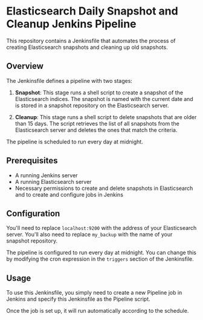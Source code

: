 # Elasticsearch Daily Snapshot and Cleanup Jenkins Pipeline

This repository contains a Jenkinsfile that automates the process of creating Elasticsearch snapshots and cleaning up old snapshots.

## Overview

The Jenkinsfile defines a pipeline with two stages:

1. **Snapshot**: This stage runs a shell script to create a snapshot of the Elasticsearch indices. The snapshot is named with the current date and is stored in a snapshot repository on the Elasticsearch server.

2. **Cleanup**: This stage runs a shell script to delete snapshots that are older than 15 days. The script retrieves the list of all snapshots from the Elasticsearch server and deletes the ones that match the criteria.

The pipeline is scheduled to run every day at midnight.

## Prerequisites

- A running Jenkins server
- A running Elasticsearch server
- Necessary permissions to create and delete snapshots in Elasticsearch and to create and configure jobs in Jenkins

## Configuration

You'll need to replace `localhost:9200` with the address of your Elasticsearch server. You'll also need to replace `my_backup` with the name of your snapshot repository.

The pipeline is configured to run every day at midnight. You can change this by modifying the cron expression in the `triggers` section of the Jenkinsfile.

## Usage

To use this Jenkinsfile, you simply need to create a new Pipeline job in Jenkins and specify this Jenkinsfile as the Pipeline script.

Once the job is set up, it will run automatically according to the schedule.
